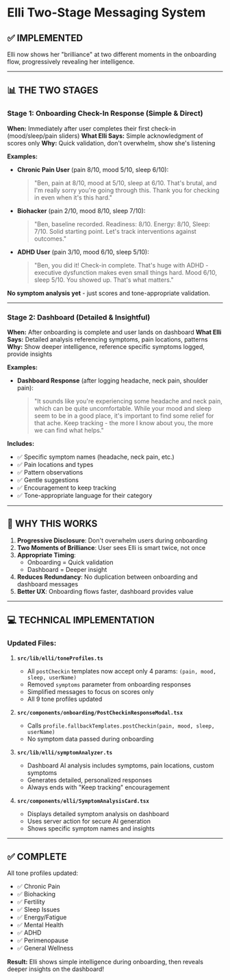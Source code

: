 # Elli Two-Stage Messaging System

## ✅ IMPLEMENTED

Elli now shows her "brilliance" at two different moments in the onboarding flow, progressively revealing her intelligence.

---

## 📊 THE TWO STAGES

### **Stage 1: Onboarding Check-In Response** (Simple & Direct)
**When:** Immediately after user completes their first check-in (mood/sleep/pain sliders)
**What Elli Says:** Simple acknowledgment of scores only
**Why:** Quick validation, don't overwhelm, show she's listening

**Examples:**
- **Chronic Pain User** (pain 8/10, mood 5/10, sleep 6/10):
  > "Ben, pain at 8/10, mood at 5/10, sleep at 6/10. That's brutal, and I'm really sorry you're going through this. Thank you for checking in even when it's this hard."

- **Biohacker** (pain 2/10, mood 8/10, sleep 7/10):
  > "Ben, baseline recorded. Readiness: 8/10. Energy: 8/10, Sleep: 7/10. Solid starting point. Let's track interventions against outcomes."

- **ADHD User** (pain 3/10, mood 6/10, sleep 5/10):
  > "Ben, you did it! Check-in complete. That's huge with ADHD - executive dysfunction makes even small things hard. Mood 6/10, sleep 5/10. You showed up. That's what matters."

**No symptom analysis yet** - just scores and tone-appropriate validation.

---

### **Stage 2: Dashboard (Detailed & Insightful)**
**When:** After onboarding is complete and user lands on dashboard
**What Elli Says:** Detailed analysis referencing symptoms, pain locations, patterns
**Why:** Show deeper intelligence, reference specific symptoms logged, provide insights

**Examples:**
- **Dashboard Response** (after logging headache, neck pain, shoulder pain):
  > "It sounds like you're experiencing some headache and neck pain, which can be quite uncomfortable. While your mood and sleep seem to be in a good place, it's important to find some relief for that ache. Keep tracking - the more I know about you, the more we can find what helps."

**Includes:**
- ✅ Specific symptom names (headache, neck pain, etc.)
- ✅ Pain locations and types
- ✅ Pattern observations
- ✅ Gentle suggestions
- ✅ Encouragement to keep tracking
- ✅ Tone-appropriate language for their category

---

## 🎯 WHY THIS WORKS

1. **Progressive Disclosure**: Don't overwhelm users during onboarding
2. **Two Moments of Brilliance**: User sees Elli is smart twice, not once
3. **Appropriate Timing**: 
   - Onboarding = Quick validation
   - Dashboard = Deeper insight
4. **Reduces Redundancy**: No duplication between onboarding and dashboard messages
5. **Better UX**: Onboarding flows faster, dashboard provides value

---

## 💻 TECHNICAL IMPLEMENTATION

### Updated Files:
1. **`src/lib/elli/toneProfiles.ts`**
   - All `postCheckin` templates now accept only 4 params: `(pain, mood, sleep, userName)`
   - Removed `symptoms` parameter from onboarding responses
   - Simplified messages to focus on scores only
   - All 9 tone profiles updated

2. **`src/components/onboarding/PostCheckinResponseModal.tsx`**
   - Calls `profile.fallbackTemplates.postCheckin(pain, mood, sleep, userName)`
   - No symptom data passed during onboarding

3. **`src/lib/elli/symptomAnalyzer.ts`**
   - Dashboard AI analysis includes symptoms, pain locations, custom symptoms
   - Generates detailed, personalized responses
   - Always ends with "Keep tracking" encouragement

4. **`src/components/elli/SymptomAnalysisCard.tsx`**
   - Displays detailed symptom analysis on dashboard
   - Uses server action for secure AI generation
   - Shows specific symptom names and insights

---

## ✅ COMPLETE

All tone profiles updated:
- ✅ Chronic Pain
- ✅ Biohacking
- ✅ Fertility
- ✅ Sleep Issues
- ✅ Energy/Fatigue
- ✅ Mental Health
- ✅ ADHD
- ✅ Perimenopause
- ✅ General Wellness

**Result:** Elli shows simple intelligence during onboarding, then reveals deeper insights on the dashboard!










